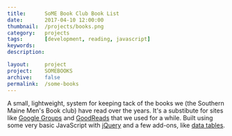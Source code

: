 ```yaml
---
title: 		SoME Book Club Book List
date: 		2017-04-10 12:00:00
thumbnail: 	/projects/books.png
category: 	projects
tags: 		[development, reading, javascript]
keywords:
description:

layout: 	project
project: 	SOMEBOOKS
archive:	false
permalink:	/some-books
---
```

A small, lightweight, system for keeping tack of the books we (the Southern Maine
Men's Book club) have read over the years. It's a substibute for sites like
[Google Groups](http://groups.google.com) and [GoodReads](http://goodreads.com)
that we used for a while. Built using some very basic JavaScript with 
[jQuery](https://jquery.com/) and a few add-ons, like 
[data tables](https://datatables.net/).

<!-- img src="{{"/projects/books.png"|prepend:site.assetsurl}}" alt="Stack of books" /-->